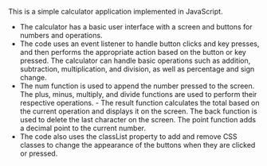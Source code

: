 This is a simple calculator application implemented in JavaScript. 

- The calculator has a basic user interface with a screen and buttons for numbers and operations.
- The code uses an event listener to handle button clicks and key presses, and then performs the appropriate action based on the button or key pressed. The calculator can handle basic operations such as addition, subtraction, multiplication, and division, as well as percentage and sign change.
- The num function is used to append the number pressed to the screen. The plus, minus, multiply, and divide functions are used to perform their respective operations. - The result function calculates the total based on the current operation and displays it on the screen. The back function is used to delete the last character on the screen. The point function adds a decimal point to the current number.
- The code also uses the classList property to add and remove CSS classes to change the appearance of the buttons when they are clicked or pressed.
